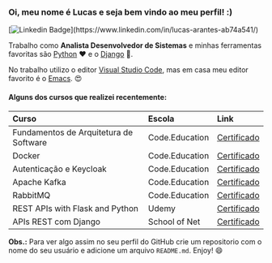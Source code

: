 ### Oi, meu nome é Lucas e seja bem vindo ao meu perfil! :)

[![Linkedin Badge](https://img.shields.io/badge/-Linkedin-blue?style=flat-square&logo=Linkedin&logoColor=white?)](https://www.linkedin.com/in/lucas-arantes-ab74a541/)

Trabalho como **Analista Desenvolvedor de Sistemas** e minhas ferramentas favoritas são [Python](https://www.python.org/) ❤️ e o [Django](https://www.djangoproject.com/) 💚.

No trabalho utilizo o editor [Visual Studio Code](https://code.visualstudio.com/), mas em casa meu editor favorito é o [Emacs](https://www.gnu.org/software/emacs/). 😍

#### Alguns dos cursos que realizei recentemente:


| Curso                                  | Escola         | Link                                                                                                             |
|:---------------------------------------|:---------------|:-----------------------------------------------------------------------------------------------------------------|
| Fundamentos de Arquitetura de Software | Code.Education | [Certificado](https://drive.google.com/file/d/1GI938Xi61C2LZvBV7jPlflDo9zmtbKjm/view?usp=sharing)                |
| Docker                                 | Code.Education | [Certificado](https://drive.google.com/file/d/1UxY3YB2qEVQX5kDdXYC2IFZqdWIP8_jB/view?usp=sharing)                |
| Autenticação e Keycloak                | Code.Education | [Certificado](https://drive.google.com/file/d/1KU99gGCo11Nl2MF4Brz7ZXNF7OU_OqyL/view?usp=sharing)                |
| Apache Kafka                           | Code.Education | [Certificado](https://drive.google.com/file/d/1mMNTrnF_JtNrGkzwg9qXyKGoLB6Zn4fI/view?usp=sharing)                |
| RabbitMQ                               | Code.Education | [Certificado](https://drive.google.com/file/d/1CuejfwmUWywKe96GIjwnN60S3V6hgJ6p/view?usp=sharing)                |
| REST APIs with Flask and Python        | Udemy          | [Certificado](https://drive.google.com/file/d/1WbDLeuRNTKJvosRvBmuTop8xQzyjPAlA/view?usp=sharing)                |
| APIs REST com Django                   | School of Net  | [Certificado](https://www.schoolofnet.com/validar-certificado/?certificate=6a85e878-7a64-4267-936a-90fd7ebc1b43) |

**Obs.:** Para ver algo assim no seu perfil do GitHub crie um repositorio com o nome do seu usuário e adicione um arquivo `README.md`. Enjoy! 😄

<!--
**aranteslucas10/aranteslucas10** is a ✨ _special_ ✨ repository because its `README.md` (this file) appears on your GitHub profile.

Here are some ideas to get you started:

- 🔭 I’m currently working on ...
- 🌱 I’m currently learning ...
- 👯 I’m looking to collaborate on ...
- 🤔 I’m looking for help with ...
- 💬 Ask me about ...
- 📫 How to reach me: ...
- 😄 Pronouns: ...
- ⚡ Fun fact: ...
-->
